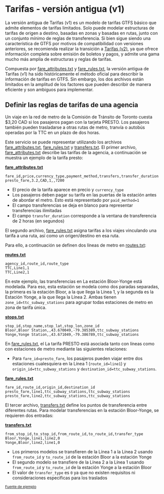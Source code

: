 # Tarifas - versión antigua (v1)

La versión antigua de Tarifas (v1) es un modelo de tarifas GTFS básico que admite elementos de tarifas limitados. Solo puede modelar estructuras de tarifas de origen a destino, basadas en zonas y basadas en rutas, junto con un conjunto mínimo de reglas de transferencia. Si bien sigue siendo una característica de GTFS por motivos de compatibilidad con versiones anteriores, se recomienda realizar la transición a [Tarifas (v2)](../../examples/fares-v2/), ya que ofrece información completa sobre emisión de boletos y pagos, y admite una gama mucho más amplia de estructuras y reglas de tarifas.

Compuesta por [fare_attributes.txt](../../reference/#fare_attributestxt) y [fare_rules.txt](../../reference/#fare_rulestxt), la versión antigua de Tarifas (v1) ha sido históricamente el método oficial para describir la información de tarifas en GTFS. Sin embargo, los dos archivos están limitados en la amplitud de los factores que pueden describir de manera eficiente y son ambiguos para implementar. 
 
## Definir las reglas de tarifas de una agencia 
 
 Un viaje en la red de metro de la Comisión de Tránsito de Toronto cuesta $3,20 CAD si los pasajeros pagan con la tarjeta PRESTO. Los pasajeros también pueden trasladarse a otras rutas de metro, tranvía o autobús operadas por la TTC en un plazo de dos horas. 
 
 Este servicio se puede representar utilizando los archivos [fare_attributes.txt](../../reference/#fare_attributestxt), [fare_rules.txt](../../reference/#fare_rulestxt) y [transfers.txt](../../reference/#transferstxt). El primer archivo, [fare_attributes.txt](../../reference/#fare_attributestxt) describe las tarifas de la agencia, a continuación se muestra un ejemplo de la tarifa presto: 
 
 [**fare_attributes.txt**](../../reference/#fare_attributestxt) 
 
```
fare_id,price,currency_type,payment_method,transfers,transfer_duration
presto_fare,3.2,CAD,1,,7200
```

 - El precio de la tarifa aparece en precio y `currency_type` 
 - Los pasajeros deben pagar su tarifa en las puertas de la estación antes de abordar el metro. Esto está representado por `paid_method=1` 
 - El campo transferencias se deja en blanco para representar transferencias ilimitadas
 - El campo `transfer_duration` corresponde a la ventana de transferencia de 2 horas (en segundos) 
 
 El segundo archivo, [fare_rules.txt](../../reference/#fare_rulestxt) asigna tarifas a los viajes vinculando una tarifa a una ruta, así como un origen/destino en esa ruta. 
 
 Para ello, a continuación se definen dos líneas de metro en [routes.txt](../../reference/#routestxt): 
 
 [**routes.txt**](../../reference/#routestxt) 
 
```
agency_id,route_id,route_type
TTC,Line1,1
TTC,Line2,1
```
 
 En este ejemplo, las transferencias en La estación Bloor-Yonge está modelada. Para eso, esta estación se modela como dos paradas separadas, la primera es la estación Bloor, a la que llega la Línea 1, y la segunda es la Estación Yonge, a la que llega la Línea 2. Ambas tienen `zone_id=ttc_subway_stations` para agrupar todas estaciones de metro en zona de tarifa única. 
 
 [**stops.txt**](../../reference/#stopstxt) 
 
```
stop_id,stop_name,stop_lat,stop_lon,zone_id
Bloor,Bloor Station,,43.670049,-79.385389,ttc_subway_stations
Yonge,Yonge Station,,43.671049,-79.386789,ttc_subway_stations
```
 
 En [fare_rules.txt](../../reference/#fare_rulestxt), el La tarifa PRESTO está asociada tanto con líneas como con estaciones de metro mediante las siguientes relaciones: 
 
 - Para `fare_id=presto_fare`, los pasajeros pueden viajar entre dos estaciones cualesquiera en la Línea 1 (`route_id=line1`) y `origin_id=ttc_subway_stations` y `destination_id=ttc_subway_stations`. 
 
 [**fare_rules.txt**](../../reference/#fare_rulestxt) 
 
```
fare_id,route_id,origin_id,destination_id
presto_fare,line1,ttc_subway_stations,ttc_subway_stations
presto_fare,line2,ttc_subway_stations,ttc_subway_stations
```
 
 El tercer archivo, [transfers.txt](../../reference/#transferstxt) define los puntos de transferencia entre diferentes rutas. Para modelar transferencias en la estación Bloor-Yonge, se requieren dos entradas: 
 
 [**transfers.txt**](../../reference/#transferstxt) 
 
```
from_stop_id,to_stop_id,from_route_id,to_route_id,transfer_type
Bloor,Yonge,line1,line2,0
Yonge,Bloor,line2,line1,0
```
 
 - Los primeros modelos se transfieren de la Línea 1 a la Línea 2 usando `from_route_id` y `to_route_id` de la estación Bloor a la estación Yonge
 - El segundo modelo se transfiere de la Línea 2 a la Línea 1 usando `from_route_id` y `to_route_id` de la estación Yonge a la estación Bloor
 - El valor de `transfer_type` es `0` ya que no existen requisitos ni consideraciones específicas para los traslados 
 
 <sup>[Fuente de ejemplo](https://www.ttc.ca/Fares-and-passes)</sup> 

